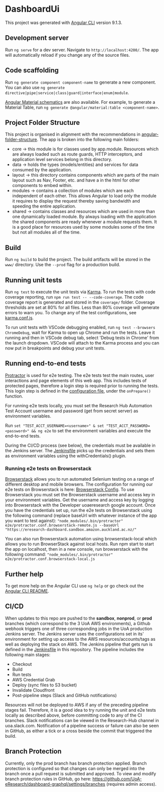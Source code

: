 # DashboardUi

This project was generated with [Angular CLI](https://github.com/angular/angular-cli) version 9.1.3.

## Development server

Run `ng serve` for a dev server. Navigate to `http://localhost:4200/`. The app will automatically reload if you change any of the source files.

## Code scaffolding

Run `ng generate component component-name` to generate a new component. You can also use `ng generate directive|pipe|service|class|guard|interface|enum|module`.

[Angular Material schematics](https://material.angular.io/guide/schematics) are also available. For example, to generate a Material Table, run `ng generate @angular/material:table <component-name>`.

## Project Folder Structure

This project is organised in alignment with the recommendations in [angular-folder-structure](https://angular-folder-structure.readthedocs.io/en/latest/index.html).
The app is broken into the following main folders:
* core -> this module is for classes used by app.module. Resources which are always loaded such as route guards, HTTP interceptors, and application level services belong in this directory.
* data -> holds the types (models/entities) and services for data consumed by the application.
* layout -> this directory contains components which are parts of the main layout such as Nav, Footer, etc. and have a <router-outlet></router-outlet> in the html for other components to embed within.
* modules -> contains a collection of modules which are each independent of each other. This allows Angular to load only the module it requires to display the request thereby saving bandwidth and speeding the entire application.
* shared -> contains classes and resources which are used in more than one dynamically loaded module. By always loading with the application the shared components are ready whenever a module requests them. It is a good place for resources used by some modules some of the time but not all modules all of the time.

## Build

Run `ng build` to build the project. The build artifacts will be stored in the `www/` directory. Use the `--prod` flag for a production build.

## Running unit tests

Run `ng test` to execute the unit tests via [Karma](https://karma-runner.github.io). To run the tests with code coverage reporting, run 
`npm run test -- --code-coverage`. The code coverage report is generated and stored in the `coverage/` folder. Coverage thresholds are set at 80% for all files. Less than 80% coverage will generate errors to warn you. 
To change any of the test configurations, see [karma.conf.js](karma.conf.js).

To run unit tests with VSCode debugging enabled, run `ng test --browsers ChromeDebug`, wait for Karma to open up Chrome and run the tests. Leave it running and then in VSCode debug tab, select 'Debug tests in Chrome' from the launch dropdown. VSCode will attach to the Karma process and you can now put in breakpoints and debug your unit tests.

## Running end-to-end tests
[Protractor](https://www.protractortest.org/) is used for e2e testing. The e2e tests test the main routes, user interactions and page elements of this web app. This includes tests of protected pages, therefore a login step is required prior to running the tests. This login step is defined in the [configuration file](e2e/protractor.conf.js), under the `onPrepare()` function.

For running e2e tests locally, you must set the Research Hub Automation Test Account username and password (get from secret server) as environment variables.

Run `set "TEST_ACCT_USERNAME=<username>" & set "TEST_ACCT_PASSWORD=<password>" && ng e2e` to set the environment variables and execute the end-to-end tests.

During the CI/CD process (see below), the credentials must be available in the Jenkins server. The [Jenkinsfile](Jenkinsfile) picks up the credentials and sets them as environment variables using the withCredentials() plugin.

### Running e2e tests on Browserstack
[Browserstack]() allows you to run automated Selenium testing on a range of different desktop and mobile browsers. The configuration for running our e2e tests on Browserstack is here: [Browserstack Config](e2e/protractor.conf.browserstack-remote.js).
To use Browserstack you must set the Browserstack username and access key in your environment variables. Get the username and access key by logging into Browserstack with the Developer uoaeresearch google account. 
Once you have the credentials set up, run the e2e tests on Browserstack using the following command (replace baseUrl with whatever instance of the app you want to test against):
`"node_modules/.bin/protractor" e2e/protractor.conf.browserstack-remote.js --baseUrl "https://eresearch-dashboard.sandbox.amazon.auckland.ac.nz/"`

You can also run Browserstack automation using browserstack-local which allows you to run BrowserStack against local hosts. Run npm start to start the app on localhost, then in a new console, run browserstack with the following command:
`"node_modules/.bin/protractor" e2e/protractor.conf.browserstack-local.js`


## Further help

To get more help on the Angular CLI use `ng help` or go check out the [Angular CLI README](https://github.com/angular/angular-cli/blob/master/README.md).

## CI/CD

When updates to this repo are pushed to the **sandbox**, **nonprod**, or **prod** branches (which correspond to the 3 UoA AWS environments), a Github webhook triggers one of three corresponding jobs in the UoA production Jenkins server.
The Jenkins server uses the configurations set in its' environment for setting up access to the AWS resources/accounts/tags as well as deploying the stack on AWS. 
The Jenkins pipeline that gets run is defined in the [Jenkinsfile](Jenkinsfile) in this repository. The pipeline includes the following main stages:
* Checkout
* Build
* Run tests
* AWS Credential Grab
* Deploy (sync files to S3 bucket)
* Invalidate Cloudfront
* Post-pipeline steps (Slack and GitHub notifications)

Resources will not be deployed to AWS if any of the preceding pipeline stages fail. Therefore, it is a good idea to try running the unit and e2e tests locally as described above, before committing code to any of the CI branches.
Slack notifications can be viewed in the Research-Hub channel in uoa.slack.com.
Notification of a pipeline success or failure can also be seen in GitHub, as either a tick or a cross beside the commit that triggered the build.

## Branch Protection

Currently, only the prod branch has branch protection applied. Branch protection is configured so that changes can only be merged into the branch once a pull request is submitted and approved. To view and modify branch protection rules in GitHub, go here: https://github.com/UoA-eResearch/dashboard-graphql/settings/branches (requires admin access).